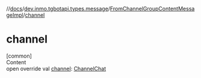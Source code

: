//[docs](../../../index.md)/[dev.inmo.tgbotapi.types.message](../index.md)/[FromChannelGroupContentMessageImpl](index.md)/[channel](channel.md)



# channel  
[common]  
Content  
open override val [channel](channel.md): [ChannelChat](../../dev.inmo.tgbotapi.types.chat.abstracts/-channel-chat/index.md)  



